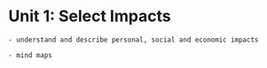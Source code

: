 # Unit 1: Select Impacts
```{admonition} Students will:
- understand and describe personal, social and economic impacts
```

```{admonition} Tools use: 
- mind maps
```